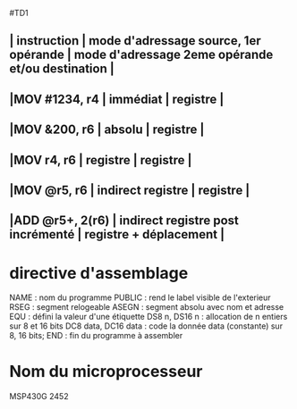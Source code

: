<!--
# AUTHOR:   robin_arch
# FILE:     exo.mkd
# ROLE:     TODO (some explanation)
# CREATED:  2014-03-31 10:42:19
# MODIFIED: 2014-03-31 13:25:14
-->

#TD1

| instruction    | mode d'adressage source, 1er opérande | mode d'adressage 2eme opérande et/ou destination |
-------------------------------------------------------------------------------------------------------------
|MOV #1234, r4   | immédiat                              | registre                                         |
-------------------------------------------------------------------------------------------------------------
|MOV &200, r6    | absolu                                | registre                                         |
-------------------------------------------------------------------------------------------------------------
|MOV r4, r6      | registre                              | registre                                         |
-------------------------------------------------------------------------------------------------------------
|MOV @r5, r6     | indirect registre                     | registre                                         |
-------------------------------------------------------------------------------------------------------------
|ADD @r5+, 2(r6) | indirect registre post incrémenté     | registre + déplacement                           |
-------------------------------------------------------------------------------------------------------------

# directive d'assemblage #

NAME : nom du programme
PUBLIC : rend le label visible de l'exterieur
RSEG : segment relogeable
ASEGN : segment absolu avec nom et adresse
EQU : défini la valeur d'une étiquette
DS8 n, DS16 n : allocation de n entiers sur 8 et 16 bits
DC8 data, DC16 data : code la donnée data (constante) sur 8, 16 bits;
END : fin du programme à assembler

# Nom du microprocesseur #

MSP430G 2452
